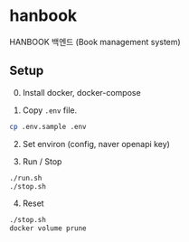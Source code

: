 # hanbook
HANBOOK 백엔드 (Book management system)

## Setup

0. Install docker, docker-compose

1. Copy `.env` file.
```sh
cp .env.sample .env
```

2. Set environ (config, naver openapi key)

3. Run / Stop
```sh
./run.sh
./stop.sh
```

4. Reset
```sh
./stop.sh
docker volume prune
```
